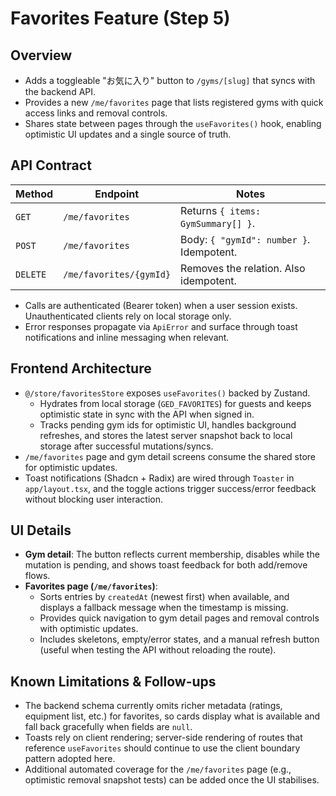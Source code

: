 # Favorites Feature (Step 5)

## Overview

- Adds a toggleable "お気に入り" button to `/gyms/[slug]` that syncs with the backend API.
- Provides a new `/me/favorites` page that lists registered gyms with quick access links and removal
  controls.
- Shares state between pages through the `useFavorites()` hook, enabling optimistic UI updates and a
  single source of truth.

## API Contract

| Method   | Endpoint                | Notes                                    |
| -------- | ----------------------- | ---------------------------------------- |
| `GET`    | `/me/favorites`         | Returns `{ items: GymSummary[] }`.       |
| `POST`   | `/me/favorites`         | Body: `{ "gymId": number }`. Idempotent. |
| `DELETE` | `/me/favorites/{gymId}` | Removes the relation. Also idempotent.   |

- Calls are authenticated (Bearer token) when a user session exists. Unauthenticated clients rely on
  local storage only.
- Error responses propagate via `ApiError` and surface through toast notifications and inline
  messaging when relevant.

## Frontend Architecture

- `@/store/favoritesStore` exposes `useFavorites()` backed by Zustand.
  - Hydrates from local storage (`GED_FAVORITES`) for guests and keeps optimistic state in sync with
    the API when signed in.
  - Tracks pending gym ids for optimistic UI, handles background refreshes, and stores the latest
    server snapshot back to local storage after successful mutations/syncs.
- `/me/favorites` page and gym detail screens consume the shared store for optimistic updates.
- Toast notifications (Shadcn + Radix) are wired through `Toaster` in `app/layout.tsx`, and the
  toggle actions trigger success/error feedback without blocking user interaction.

## UI Details

- **Gym detail**: The button reflects current membership, disables while the mutation is pending, and
  shows toast feedback for both add/remove flows.
- **Favorites page (`/me/favorites`)**:
  - Sorts entries by `createdAt` (newest first) when available, and displays a fallback message when
    the timestamp is missing.
  - Provides quick navigation to gym detail pages and removal controls with optimistic updates.
  - Includes skeletons, empty/error states, and a manual refresh button (useful when testing the API
    without reloading the route).

## Known Limitations & Follow-ups

- The backend schema currently omits richer metadata (ratings, equipment list, etc.) for favorites,
  so cards display what is available and fall back gracefully when fields are `null`.
- Toasts rely on client rendering; server-side rendering of routes that reference `useFavorites`
  should continue to use the client boundary pattern adopted here.
- Additional automated coverage for the `/me/favorites` page (e.g., optimistic removal snapshot
  tests) can be added once the UI stabilises.
